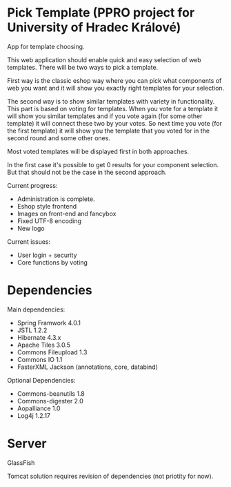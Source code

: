 # Pick Template (PPRO project for University of Hradec Králové)
App for template choosing.

This web application should enable quick and easy selection of web templates. There will be two ways to pick a template.

First way is the classic eshop way where you can pick what components of web you want and it will show you exactly right templates for your selection.

The second way is to show similar templates with variety in functionality. This part is based on voting for templates. When you vote for a template it will show you similar templates and if you vote again (for some other template) it will connect these two by your votes. So next time you vote (for the first template) it will show you the template that you voted for in the second round and some other ones.

Most voted templates will be displayed first in both approaches.

In the first case it's possible to get 0 results for your component selection. But that should not be the case in the second approach.

Current progress:
- Administration is complete.
- Eshop style frontend
- Images on front-end and fancybox
- Fixed UTF-8 encoding
- New logo

Current issues:
- User login + security
- Core functions by voting

# Dependencies

Main dependencies:
- Spring Framwork 4.0.1
- JSTL 1.2.2
- Hibernate 4.3.x
- Apache Tiles 3.0.5
- Commons Fileupload 1.3
- Commons IO 1.1
- FasterXML Jackson (annotations, core, databind)

Optional Dependencies:
- Commons-beanutils 1.8
- Commons-digester 2.0
- Aopalliance 1.0
- Log4j 1.2.17

# Server
GlassFish

Tomcat solution requires revision of dependencies (not priotity for now).